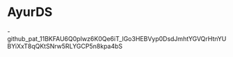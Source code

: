 # AyurDS
-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


